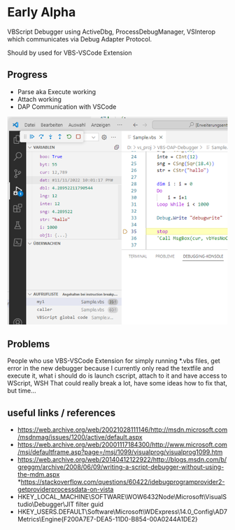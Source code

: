 # Early Alpha #
VBScript Debugger using ActiveDbg, ProcessDebugManager, VSInterop which communicates via Debug Adapter Protocol.

Should by used for VBS-VSCode Extension

## Progress ##
- Parse aka Execute working
- Attach working
- DAP Communication with VSCode

![Hover](poc.png)

## Problems ##
People who use VBS-VSCode Extension for simply running *.vbs files, get error in the new debugger because I currently only read the textfile and execute it, what i should do is launch cscript, attach to it and have access to WScript, WSH
That could really break a lot, have some ideas how to fix that, but time...



## useful links / references #

* https://web.archive.org/web/20021028111146/http://msdn.microsoft.com/msdnmag/issues/1200/active/default.aspx
* https://web.archive.org/web/20001117184300/http://www.microsoft.com/msj/defaultframe.asp?page=/msj/1099/visualprog/visualprog1099.htm
* https://web.archive.org/web/20140412122922/http://blogs.msdn.com/b/greggm/archive/2008/06/09/writing-a-script-debugger-without-using-the-mdm.aspx
*https://stackoverflow.com/questions/60422/idebugprogramprovider2-getproviderprocessdata-on-vista
* HKEY_LOCAL_MACHINE\SOFTWARE\WOW6432Node\Microsoft\VisualStudio\Debugger\JIT filter guid
* HKEY_USERS\.DEFAULT\Software\Microsoft\WDExpress\14.0_Config\AD7Metrics\Engine\{F200A7E7-DEA5-11D0-B854-00A0244A1DE2}

